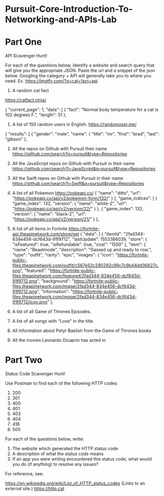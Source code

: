 # Pursuit-Core-Introduction-To-Networking-and-APIs-Lab

# Part One

API Scavenger Hunt!

For each of the questions below, identify a website and search query that will give you the appropriate JSON.  Paste the url and a snippet of the json below.  Googling the category + API will generally take you to where you need.  Ex. https://lmgtfy.com/?q=cat+fact+api

1. A random cat fact

https://catfact.ninja/

{
"current_page": 1,
"data": [
  {
    "fact": "Normal body temperature for a cat is 102 degrees F.",
    "length": 51
  },


1. A list of 150 random users in English.
https://randomuser.me/

{
"results": [
  {
    "gender": "male",
    "name": {
      "title": "mr",
      "first": "brad",
      "last": "gibson"
    },

1. All the repos on Github with Pursuit their name
https://github.com/search?q=pursuit&type=Repositories


1. All the JavaScript repos on Github with Pursuit in their name
https://github.com/search?l=JavaScript&q=pursuit&type=Repositories



1. All the Swift repos on Github with Pursuit in their name
https://github.com/search?l=Swift&q=pursuit&type=Repositories


1. A list of all Pokemon
https://pokeapi.co/
{
    "name": "ditto",
    "url": "https://pokeapi.co/api/v2/pokemon-form/132/"
  }
],
"game_indices": [
  {
    "game_index": 132,
    "version": {
      "name": "white-2",
      "url": "https://pokeapi.co/api/v2/version/22/"
    }
  },
  {
    "game_index": 132,
    "version": {
      "name": "black-2",
      "url": "https://pokeapi.co/api/v2/version/21/"
    }
  },


1. A list of all items in Fortnite
https://fortnite-api.theapinetwork.com/store/get
{
"data": [
    {
        "itemId": "2fad344-834e456-dcf643d-91f9712",
        "lastUpdate": 1553386039,
        "store": {
            "isFeatured": true,
            "isRefundable": true,
            "cost": "1500"
        },
        "item": {
            "name": "Beastmode",
            "description": "Gassed up and ready to roar.",
            "type": "outfit",
            "rarity": "epic",
            "images": {
                "icon": "https://fortnite-public-files.theapinetwork.com/outfit/c567e52c290292c99c7c9b44dd36827c.png",
                "featured": "https://fortnite-public-files.theapinetwork.com/featured/2fad344-834e456-dcf643d-91f9712.png",
                "background": "https://fortnite-public-files.theapinetwork.com/image/2fad344-834e456-dcf643d-91f9712.png",
                "information": "https://fortnite-public-files.theapinetwork.com/image/2fad344-834e456-dcf643d-91f9712/icon.png"
            },



1. A list of all Game of Thrones Episodes.


1. A list of all songs with "Love" in the title.

1. All information about Petyr Baelish from the Game of Thrones books
1. All the movies Leonardo Dicaprio has acted in

# Part Two

Status Code Scavenger Hunt!

Use Postman to find each of the following HTTP codes:


1. 200
1. 301
1. 400
1. 401
1. 403
1. 404
1. 418
1. 500


For each of the questions below, write:

1. The website which generated the HTTP status code
2. A description of what the status code means
3. If an app you were writing encountered this status code, what would you do (if anything) to resolve any issues?


For reference, see:

https://en.wikipedia.org/wiki/List_of_HTTP_status_codes (Links to an external site.)
https://http.cat



